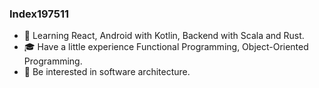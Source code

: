 ### Index197511

- :pencil: Learning React, Android with Kotlin, Backend with Scala and Rust. 
- :mortar_board: Have a little experience Functional Programming, Object-Oriented Programming.
- :art: Be interested in software architecture.
